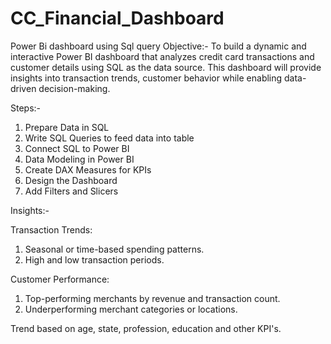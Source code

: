 # CC_Financial_Dashboard
Power Bi dashboard using Sql query
Objective:-
To build a dynamic and interactive Power BI dashboard that analyzes credit card transactions and customer details using SQL as the data source. This dashboard will provide insights into transaction trends, customer behavior while enabling data-driven decision-making.

Steps:-
1) Prepare Data in SQL
2) Write SQL Queries to feed data into table
3) Connect SQL to Power BI
4) Data Modeling in Power BI
5) Create DAX Measures for KPIs
6) Design the Dashboard
7) Add Filters and Slicers

Insights:-

Transaction Trends:
1) Seasonal or time-based spending patterns.
2) High and low transaction periods.

Customer Performance:
1) Top-performing merchants by revenue and transaction count.
2) Underperforming merchant categories or locations.

Trend based on age, state, profession, education and other KPI's. 
